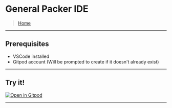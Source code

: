 # General Packer IDE

> [Home](../README.md)

---

## Prerequisites

- VSCode installed
- Gitpod account (Will be prompted to create if it doesn't already exist)

---

## Try it!

[![Open in Gitpod](https://gitpod.io/button/open-in-gitpod.svg)](https://gitpod.io/#https://github.com/fordyceadam/hashicorp-packer-ide/general)

---
